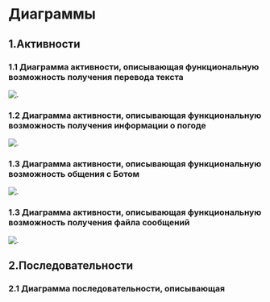 # Диаграммы
## 1.Активности
### 1.1 Диаграмма активности, описывающая функциональную возможность получения перевода текста
![.](https://github.com/Nikita-Ivanov347/Bot/blob/master/Activity%20diagrams/activity_0.png)
### 1.2 Диаграмма активности, описывающая функциональную возможность получения информации о погоде
![.](http://github.com/Nikita-Ivanov347/Bot/blob/master/Activity%20diagrams/activity_1.png)
### 1.3 Диаграмма активности, описывающая функциональную возможность общения с Ботом
![.](http://github.com/Nikita-Ivanov347/Bot/blob/master/Activity%20diagrams/activity_2.png)
### 1.3 Диаграмма активности, описывающая функциональную возможность получения файла сообщений
![.](http://github.com/Nikita-Ivanov347/Bot/blob/master/Activity%20diagrams/activity_3.png)

## 2.Последовательности
### 2.1 Диаграмма последовательности, описывающая 
